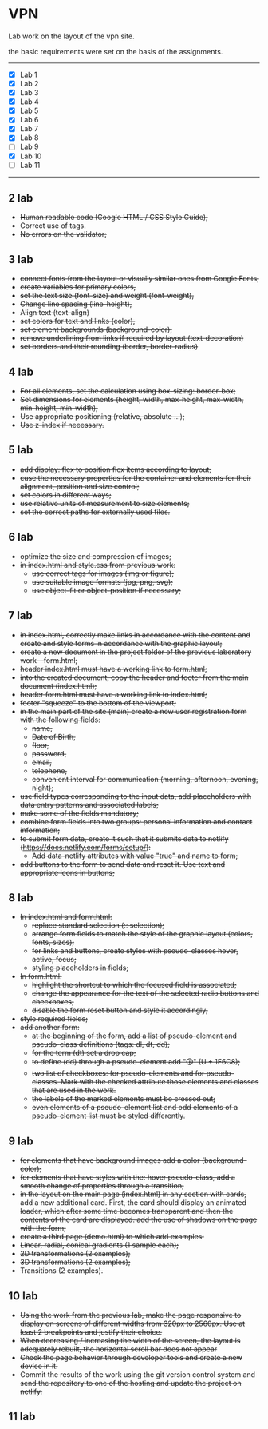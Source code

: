 # VPN
Lab work on the layout of the vpn site.

the basic requirements were set on the basis of the assignments.

---
- [x] Lab 1
- [x] Lab 2
- [X] Lab 3
- [X] Lab 4
- [X] Lab 5
- [X] Lab 6
- [X] Lab 7
- [X] Lab 8
- [ ] Lab 9
- [X] Lab 10
- [ ] Lab 11
---

## 2 lab
+ ~~Human readable code (Google HTML / CSS Style Guide);~~
+ ~~Correct use of tags.~~
+ ~~No errors on the validator;~~

## 3 lab
+ ~~connect fonts from the layout or visually similar ones from Google Fonts,~~
+ ~~create variables for primary colors,~~
+ ~~set the text size (font-size) and weight (font-weight),~~
+ ~~Change line spacing (line-height),~~
+ ~~Align text (text-align)~~
+ ~~set colors for text and links (color),~~
+ ~~set element backgrounds (background-color),~~
+ ~~remove underlining from links if required by layout (text-decoration)~~
+ ~~set borders and their rounding (border, border-radius)~~

## 4 lab
+ ~~For all elements, set the calculation using box-sizing: border-box;~~
+ ~~Set dimensions for elements (height, width, max-height, max-width, min-height, min-width);~~
+ ~~Use appropriate positioning (relative, absolute ...);~~
+ ~~Use z-index if necessary.~~

## 5 lab
+ ~~add display: flex to position flex items according to layout;~~
+ ~~cuse the necessary properties for the container and elements for their alignment, position and size control;~~
+ ~~set colors in different ways;~~
+ ~~use relative units of measurement to size elements;~~
+ ~~set the correct paths for externally used files.~~

## 6 lab
+ ~~optimize the size and compression of images;~~
+ ~~in index.html and style.css from previous work:~~
  + ~~use correct tags for images (img or figure);~~
  + ~~use suitable image formats (jpg, png, svg);~~
  + ~~use object-fit or object-position if necessary;~~
  
## 7 lab
+ ~~in index.html, correctly make links in accordance with the content and create and style forms in accordance with the graphic layout;~~
+ ~~create a new document in the project folder of the previous laboratory work - form.html;~~
+ ~~header index.html must have a working link to form.html;~~
+ ~~into the created document, copy the header and footer from the main document (index.html);~~
+ ~~header form.html must have a working link to index.html;~~
+ ~~footer "squeeze" to the bottom of the viewport;~~
+ ~~in the main part of the site (main) create a new user registration form with the following fields:~~
  + ~~name,~~
  + ~~Date of Birth,~~
  + ~~floor,~~
  + ~~password,~~
  + ~~email,~~
  + ~~telephone,~~
  + ~~convenient interval for communication (morning, afternoon, evening, night);~~
+ ~~use field types corresponding to the input data, add placeholders with data entry patterns and associated labels;~~
+ ~~make some of the fields mandatory;~~
+ ~~combine form fields into two groups: personal information and contact information;~~
+ ~~to submit form data, create it such that it submits data to netlify (https://docs.netlify.com/forms/setup/):~~
  + ~~Add data-netlify attributes with value "true" and name to form;~~
+ ~~add buttons to the form to send data and reset it. Use text and appropriate icons in buttons;~~

## 8 lab
+ ~~In index.html and form.html:~~
  + ~~replace standard selection (:: selection);~~
  + ~~arrange form fields to match the style of the graphic layout (colors, fonts, sizes);~~
  + ~~for links and buttons, create styles with pseudo-classes hover, active, focus;~~
  + ~~styling placeholders in fields;~~
+ ~~In form.html:~~
  + ~~highlight the shortcut to which the focused field is associated;~~
  + ~~change the appearance for the text of the selected radio buttons and checkboxes;~~
  + ~~disable the form reset button and style it accordingly;~~
+ ~~style required fields;~~
+ ~~add another form:~~
  + ~~at the beginning of the form, add a list of pseudo-element and pseudo-class definitions (tags: dl, dt, dd);~~
  + ~~for the term (dt) set a drop cap;~~
  + ~~to define (dd) through a pseudo-element add "🛈" (U + 1F6C8);~~
  + ~~two list of checkboxes: for pseudo-elements and for pseudo-classes. Mark with the checked attribute those elements and classes that are used in the work.~~
  + ~~the labels of the marked elements must be crossed out;~~
  + ~~even elements of a pseudo-element list and odd elements of a pseudo-element list must be styled differently.~~

## 9 lab
+ ~~for elements that have background images add a color (background-color);~~
+ ~~for elements that have styles with the: hover pseudo-class, add a smooth change of properties through a transition;~~
+ ~~in the layout on the main page (index.html) in any section with cards, add a new additional card. First, the card should display an animated loader, which after some time becomes transparent and then the contents of the card are displayed.
add the use of shadows on the page with the form;~~
+ ~~create a third page (demo.html) to which add examples:~~
+ ~~Linear, radial, conical gradients (1 sample each);~~
+ ~~2D transformations (2 examples);~~
+ ~~3D transformations (2 examples);~~
+ ~~Transitions (2 examples).~~

## 10 lab
+ ~~Using the work from the previous lab, make the page responsive to display on screens of different widths from 320px to 2560px. Use at least 2 breakpoints and justify their choice.~~
+ ~~When decreasing / increasing the width of the screen, the layout is adequately rebuilt, the horizontal scroll bar does not appear~~
+ ~~Check the page behavior through developer tools and create a new device in it.~~
+ ~~Commit the results of the work using the git version control system and send the repository to one of the hosting and update the project on netlify.~~

## 11 lab
